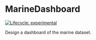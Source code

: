 
<!-- README.md is generated from README.Rmd. Please edit that file -->

# MarineDashboard

<!-- badges: start -->

[![Lifecycle:
experimental](https://img.shields.io/badge/lifecycle-experimental-orange.svg)](https://lifecycle.r-lib.org/articles/stages.html#experimental)
<!-- badges: end -->

Design a dashboard of the marine dataset.
